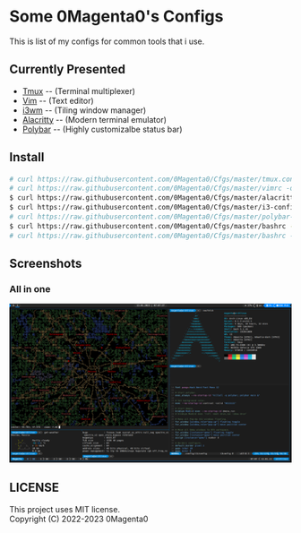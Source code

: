 # Some 0Magenta0's Configs

This is list of my configs for common tools that i use.

## Currently Presented
* [Tmux](https://github.com/tmux/tmux) -- (Terminal multiplexer)
* [Vim](https://www.vim.org) -- (Text editor)
* [i3wm](https://github.com/i3/i3) -- (Tiling window manager)
* [Alacritty](https://github.com/alacritty/alacritty) -- (Modern terminal emulator)
* [Polybar](https://github.com/polybar/polybar) -- (Highly customizalbe status bar)

## Install
```bash
# curl https://raw.githubusercontent.com/0Magenta0/Cfgs/master/tmux.conf -o /etc/tmux.conf
# curl https://raw.githubusercontent.com/0Magenta0/Cfgs/master/vimrc -o /etc/vimrc
$ curl https://raw.githubusercontent.com/0Magenta0/Cfgs/master/alacritty.yml -o $HOME/.config/alacritty/alacritty.yml --create-dirs
$ curl https://raw.githubusercontent.com/0Magenta0/Cfgs/master/i3-config -o $HOME/.config/i3/config --create-dirs
# curl https://raw.githubusercontent.com/0Magenta0/Cfgs/master/polybar-config.ini -o /etc/polybar/config.ini --create-dirs
$ curl https://raw.githubusercontent.com/0Magenta0/Cfgs/master/bashrc -o $HOME/.bashrc
# curl https://raw.githubusercontent.com/0Magenta0/Cfgs/master/bashrc -o /root/.bashrc
```

## Screenshots
### All in one
![](screenshots/screenshot.png?raw=true)

## LICENSE
This project uses MIT license.  
Copyright (C) 2022-2023 0Magenta0

